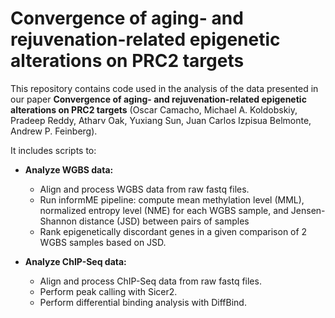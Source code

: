 # Convergence of aging- and rejuvenation-related epigenetic alterations on PRC2 targets

This repository contains code used in the analysis of the data presented in our paper **Convergence of aging- and rejuvenation-related epigenetic alterations on PRC2 targets** (Oscar Camacho, Michael A. Koldobskiy, Pradeep Reddy, Atharv Oak, Yuxiang Sun, Juan Carlos Izpisua Belmonte, Andrew P. Feinberg).

It includes scripts to:
- **Analyze WGBS data:**
  - Align and process WGBS data from raw fastq files.
  - Run informME pipeline: compute mean methylation level (MML), normalized entropy level (NME) for each WGBS sample, and Jensen-Shannon distance (JSD) between pairs of samples
  - Rank epigenetically discordant genes in a given comparison of 2 WGBS samples based on JSD.
    
- **Analyze ChIP-Seq data:**
  - Align and process ChIP-Seq data from raw fastq files.
  - Perform peak calling with Sicer2.
  - Perform differential binding analysis with DiffBind.

